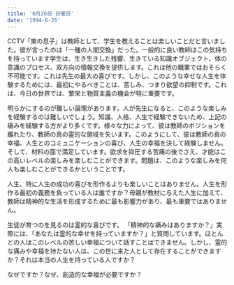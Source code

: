 ```yaml
---
title: '6月26日 日曜日'
date: '1994-6-26'
---
```


CCTV「東の息子」は教師として、学生を教えることは楽しいことだと言いました。彼が言ったのは「一種の人間交換」だった。一般的に良い教師はこの気持ちを持っています学生は、生き生きした残響、生きている知識オブジェクト、体の意識のプロセス、双方向の情報交換を提供します。これは他の職業ではおそらく不可能です。これは先生の最大の喜びです。しかし、このような幸せな人生を体験するためには、最初にやるべきことは、苦しみ、つまり欲望の抑制です。これは、今日の世界では、繁栄と物質主義の機会が特に重要です。

明らかにするのが難しい論理があります。人が先生になると、このような楽しみを経験するのは難しいでしょう。知識、人格、人生で経験できないため、上記の痛みを経験する方がより多くです。様々な力によって、彼は教師のポジションを離れたり、教師の真の霊的な領域を失います。このようにして、彼は教師の真の幸福、人生とのコミュニケーションの喜び、人生の幸福を決して経験しません。そして、材料の面で満足しています。欲求を抑圧する苦痛の後でさえ、才能はこの高いレベルの楽しみを楽しむことができます。問題は、このような楽しみを何人も楽しむことができるかということです。

人生、特に人生の成功の喜びを形作るよりも楽しいことはありません。人生を形作る最初の義務を負っている人は誰ですか？母親が教材に与えた人生に加えて、教師は精神的な生活を形成するために最も影響力があり、最も重要ではありません。

生徒が育つのを見るのは霊的な喜びです。 「精神的な痛みはありますか？」実際には、「あなたは霊的な幸せを持っていますか？」と質問しています。ほとんどの人はこのレベルの苦しい幸福について話すことはできません。しかし、霊的な痛みや幸福を持たない人は、この世に来た人として存在することができますか？それは本当の人生を持っている人ですか？

なぜですか？なぜ、創造的な幸福が必要ですか？
